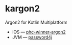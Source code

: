 # kargon2

Argon2 for Kotlin Multiplatform

- iOS — [ phc-winner-argon2](https://github.com/P-H-C/phc-winner-argon2)
- JVM — [password4j](https://github.com/Password4j/password4j)
